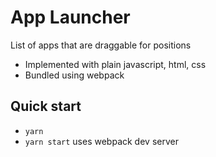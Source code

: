 # App Launcher

List of apps that are draggable for positions

- Implemented with plain javascript, html, css
- Bundled using webpack

## Quick start

- `yarn`
- `yarn start` uses webpack dev server
